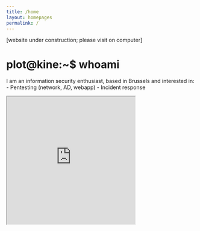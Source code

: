 ```yaml
---
title: /home
layout: homepages
permalink: /
---
```


<!-- <h1>Welcome to my blog</h1> -->

<p>[website under construction; please visit on computer]</p>

<h1>plot@kine:~$ whoami</h1>

<p>I am an information security enthusiast, based in Brussels and interested in:
- Pentesting (network, AD, webapp)
- Incident response</p>

<p><iframe src="https://editor.p5js.org/Plotkine/present/kmFef9ExW" width="340px" height="340px" frameBorder="1" title="gameOfLife"></iframe></p>

<!-- <a href="https://github.com/b2a3e8/jekyll-theme-console" target="_blank" rel="noopener noreferrer">website template</a> -->
